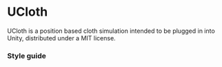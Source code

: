 # UCloth

UCloth is a position based cloth simulation intended to be plugged in into Unity, distributed under a MIT license.

### Style guide